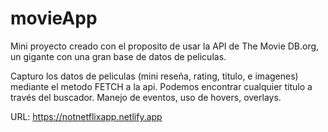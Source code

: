 # movieApp

Mini proyecto creado con el proposito de usar la API de The Movie DB.org, un gigante con una gran base de datos de peliculas. 

Capturo los datos de peliculas (mini reseña, rating, titulo, e imagenes) mediante el metodo FETCH a la api. Podemos encontrar cualquier titulo a través del buscador.
Manejo de eventos, uso de hovers, overlays.

URL: https://notnetflixapp.netlify.app

